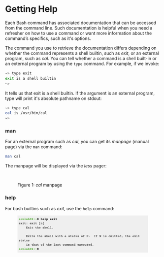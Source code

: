 # Getting Help

Each Bash command has associated documentation that can be accessed from the command line. Such documentation is helpful when you need a refresher on how to use a command or want more information about the command’s specifics, such as it's options. &#x20;

The command you use to retrieve the documentation differs depending on whether the command represents a shell builtin, such as _exit_, or an external program, such as _cal_. You can tell whether a command is a shell built-in or an external program by using the `type` command.  For example, if we invoke:

```bash
~> type exit
exit is a shell builtin
~> 
```

It tells us that exit is a shell builtin. If the argument is an external program, type will print it's absolute pathname on stdout:

```bash
~> type cal
cal is /usr/bin/cal
~> 
```

### man

For an external program such as _cal_, you can get its _manpage_ (manual page) via the  `man` command:

```bash
man cal
```

The manpage will be displayed via the _less_ pager:

<figure><img src="../.gitbook/assets/Screenshot 2024-03-19 at 3.54.12 PM.png" alt="" width="375"><figcaption><p>Figure 1: <em>cal</em> manpage</p></figcaption></figure>

### help

For bash builtins such as _exit_, use the `help` command:&#x20;

<figure><img src="../.gitbook/assets/Screenshot 2023-04-25 at 2.04.36 PM.png" alt=""><figcaption></figcaption></figure>
